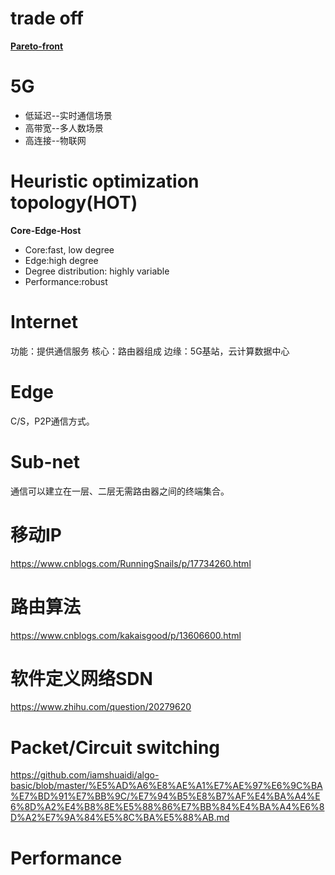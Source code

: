 # trade off

[**Pareto-front**](https://en.wikipedia.org/wiki/Pareto_front)
# 5G
* 低延迟--实时通信场景
* 高带宽--多人数场景
* 高连接--物联网
# Heuristic optimization topology(HOT)

**Core-Edge-Host**
* Core:fast, low degree
* Edge:high degree
* Degree distribution: highly variable
* Performance:robust

# Internet
功能：提供通信服务
核心：路由器组成
边缘：5G基站，云计算数据中心
# Edge
C/S，P2P通信方式。
# Sub-net
通信可以建立在一层、二层无需路由器之间的终端集合。
# 移动IP
https://www.cnblogs.com/RunningSnails/p/17734260.html
# 路由算法
https://www.cnblogs.com/kakaisgood/p/13606600.html

# 软件定义网络SDN
https://www.zhihu.com/question/20279620

# Packet/Circuit switching
https://github.com/iamshuaidi/algo-basic/blob/master/%E5%AD%A6%E8%AE%A1%E7%AE%97%E6%9C%BA%E7%BD%91%E7%BB%9C/%E7%94%B5%E8%B7%AF%E4%BA%A4%E6%8D%A2%E4%B8%8E%E5%88%86%E7%BB%84%E4%BA%A4%E6%8D%A2%E7%9A%84%E5%8C%BA%E5%88%AB.md

# Performance
